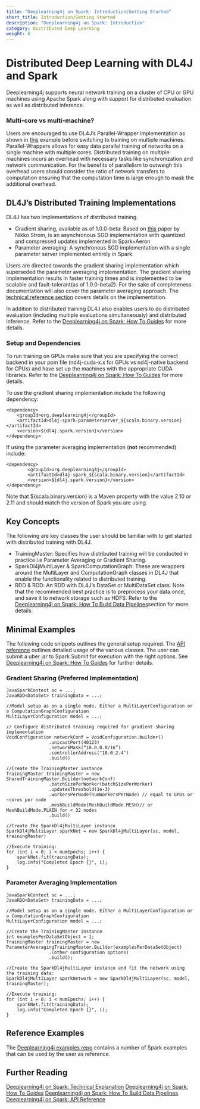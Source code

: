 ```yaml
---
title: "Deeplearning4j on Spark: Introduction/Getting Started"
short_title: Introduction/Getting Started
description: "Deeplearning4j on Spark: Introduction"
category: Distributed Deep Learning
weight: 0
---
```


# Distributed Deep Learning with DL4J and Spark

Deeplearning4j supports neural network training on a cluster of CPU or GPU machines using Apache Spark along with support for distributed evaluation as well as distributed inference. 

### Multi-core vs multi-machine?

Users are encouraged to use DL4J’s Parallel-Wrapper implementation as shown in [this](https://github.com/deeplearning4j/dl4j-examples/blob/master/dl4j-cuda-specific-examples/src/main/java/org/deeplearning4j/examples/multigpu/MultiGpuLenetMnistExample.java) example before switching to training on multiple machines. Parallel-Wrappers allows for easy data parallel training of networks on a single machine with multiple cores. Distributed training on multiple machines incurs an overhead with necessary tasks like synchronization and network communication. For the benefits of parallelism to outweigh this overhead users should consider the ratio of network transfers to computation ensuring that the computation time is large enough to mask the additional overhead.


## DL4J’s Distributed Training Implementations

DL4J has two implementations of distributed training. 
  * Gradient sharing, available as of 1.0.0-beta: Based on [this](http://nikkostrom.com/publications/interspeech2015/strom_interspeech2015.pdf) paper by Nikko Strom, is an asynchronous SGD implementation with quantized and compressed updates implemented in Spark+Aeron
  * Parameter averaging: A synchronous SGD implementation with a single parameter server implemented entirely in Spark.

Users are directed towards the gradient sharing implementation which superseded the parameter averaging implementation. The gradient sharing implementation results in faster training times and is implemented to be scalable and fault-tolerant(as of 1.0.0-beta2). For the sake of completeness documentation will also cover the parameter averaging approach. The [technical reference section](deeplearning4j-scaleout-techincalref) covers details on the implementation.

In addition to distributed training DL4J also enables users to do distributed evaluation (including multiple evaluations simultaneously) and distributed inference. Refer to the [Deeplearning4j on Spark: How To Guides](deeplearning4j-scaleout-howto) for more details.

### Setup and Dependencies

To run training on GPUs make sure that you are specifying the correct backend in your pom file (nd4j-cuda-x.x for GPUs vs nd4j-native backend for CPUs) and have set up the machines with the appropriate CUDA libraries. Refer to the [Deeplearning4j on Spark: How To Guides](deeplearning4j-scaleout-howto) for more details.

To use the gradient sharing implementation include the following dependency:

```
<dependency>
    <groupId>org.deeplearning4j</groupId>
    <artifactId>dl4j-spark-parameterserver_${scala.binary.version}</artifactId>
    <version>${dl4j.spark.version}</version>
</dependency>
```

If using the parameter averaging implementation (**not** recommended) include:

```
<dependency>
        <groupId>org.deeplearning4j</groupId>
        <artifactId>dl4j-spark_${scala.binary.version}</artifactId>
        <version>${dl4j.spark.version}</version>
</dependency>
```

Note that ${scala.binary.version} is a Maven property with the value 2.10 or 2.11 and should match the version of Spark you are using.


## Key Concepts

The following are key classes the user should be familiar with to get started with distributed training with DL4J.

  * TrainingMaster: Specifies how distributed training will be conducted in practice i.e Parameter Averaging or Gradient Sharing.
  * SparkDl4jMultiLayer & SparkComputationGraph: These are wrappers around the MultiLayer and ComputationGraph classes in DL4J that enable the functionality related to distributed training. 
  * RDD<DataSet> & RDD<MultiDataSet>: An RDD with DL4J’s DataSet or MultiDataSet class. Note that the recommended best practice is to preprocess your data once, and save it to network storage such as HDFS. Refer to the [Deeplearning4j on Spark: How To Build Data Pipelines](deeplearning4j-scaleout-data-howto)section for more details.

## Minimal Examples
The following code snippets outlines the general setup required. The [API reference](deeplearning4j-scaleout-apiref) outlines detailed usage of the various classes. The user can submit a uber jar to Spark Submit for execution with the right options. See [Deeplearning4j on Spark: How To Guides](deeplearning4j-scaleout-howto) for further details.


### Gradient Sharing (Preferred Implementation)

```
JavaSparkContext sc = ...;
JavaRDD<DataSet> trainingData = ...;

//Model setup as on a single node. Either a MultiLayerConfiguration or a ComputationGraphConfiguration
MultiLayerConfiguration model = ...;

// Configure distributed training required for gradient sharing implementation
VoidConfiguration networkConf = VoidConfiguration.builder()
				.unicastPort(40123)
				.networkMask(“10.0.0.0/16”)
				.controllerAddress("10.0.2.4")
				.build()

//Create the TrainingMaster instance
TrainingMaster trainingMaster = new SharedTrainingMaster.Builder(networkConf)
				.batchSizePerWorker(batchSizePerWorker)
				.updatesThreshold(1e-3)
				.workersPerNode(numWorkersPerNode) // equal to GPUs or ~cores per node
                .meshBuildMode(MeshBuildMode.MESH)// or MeshBuildMode.PLAIN for < 32 nodes
				.build()

//Create the SparkDl4jMultiLayer instance
SparkDl4jMultiLayer sparkNet = new SparkDl4jMultiLayer(sc, model, trainingMaster)

//Execute training:
for (int i = 0; i < numEpochs; i++) {
    sparkNet.fit(trainingData);
    log.info("Completed Epoch {}", i);
}
```


### Parameter Averaging Implementation

```
JavaSparkContext sc = ...;
JavaRDD<DataSet> trainingData = ...;

//Model setup as on a single node. Either a MultiLayerConfiguration or a ComputationGraphConfiguration
MultiLayerConfiguration model = ...;

//Create the TrainingMaster instance
int examplesPerDataSetObject = 1;
TrainingMaster trainingMaster = new ParameterAveragingTrainingMaster.Builder(examplesPerDataSetObject)
				.(other configuration options)
				.build();

//Create the SparkDl4jMultiLayer instance and fit the network using the training data:
SparkDl4jMultiLayer sparkNetwork = new SparkDl4jMultiLayer(sc, model, trainingMaster);

//Execute training:
for (int i = 0; i < numEpochs; i++) {
    sparkNet.fit(trainingData);
    log.info("Completed Epoch {}", i);
}
```

## Reference Examples
The [Deeplearning4j examples repo](https://github.com/deeplearning4j/dl4j-examples) contains a number of Spark examples that can be used by the user as reference.

## Further Reading

[Deeplearning4j on Spark: Technical Explanation](deeplearning4j-scaleout-techincalref)
[Deeplearning4j on Spark: How To Guides](deeplearning4j-scaleout-howto)
[Deeplearning4j on Spark: How To Build Data Pipelines](deeplearning4j-scaleout-data-howto)
[Deeplearning4j on Spark: API Reference](deeplearning4j-scaleout-apiref)
